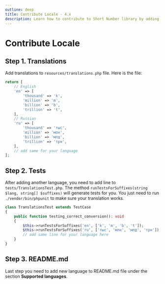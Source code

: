 ```yaml
---
outline: deep
title: Contribute Locale - 4.x
description: Learn how to contribute to Short Number library by adding a new locale
---
```


# Contribute Locale

## Step 1. Translations
Add translations to `resources/translations.php` file. Here is the file:

```php
return [
    // English
    'en' => [
        'thousand' => 'k',
        'million' => 'm',
        'billion' => 'b',
        'trillion' => 't',
    ],
    // Russian
    'ru' => [
        'thousand' => 'тыс',
        'million' => 'млн',
        'billion' => 'млд',
        'trillion' => 'трн',
    ],
    // add same for your language
];
```

## Step 2. Tests
After adding another language, you need to add line to `tests/TranslationsTest.php`. The method `runTestsForSuffixes(string $lang, string[] $suffixes)` will generate tests for you. You just need to run `./vendor/bin/phpunit` to make sure your translation works.

```php
class TranslationsTest extends TestCase
{
    public function testing_correct_conversion(): void
    {
        $this->runTestsForSuffixes('en', ['k', 'm', 'b', 't']);
        $this->runTestsForSuffixes('ru', ['тыс', 'млн', 'млд', 'трн']);
        // add same line for your language here
    }
}
```

## Step 3. README.md
Last step you need to add new language to README.md file under the section **Supported languages**.